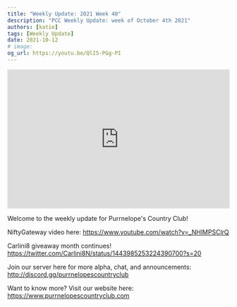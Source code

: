 ```yaml
---
title: "Weekly Update: 2021 Week 40"
description: "PCC Weekly Update: week of October 4th 2021"
authors: [katie]
tags: [Weekly Update]
date: 2021-10-12
# image:
og_url: https://youtu.be/QlI5-PGg-PI
---
```


<iframe width="100%" height="315" src="https://www.youtube.com/embed/QlI5-PGg-PI" title="YouTube video player" frameborder="0" allow="accelerometer; autoplay; clipboard-write; encrypted-media; gyroscope; picture-in-picture" allowfullscreen></iframe>

<!--truncate-->

Welcome to the weekly update for Purrnelope's Country Club!  

NiftyGateway video here: 
https://www.youtube.com/watch?v=_NHlMPSClrQ

Carlini8 giveaway month continues! 
https://twitter.com/Carlini8N/status/1443985253224390700?s=20

Join our server here for more alpha, chat, and announcements: 
 http://discord.gg/purrnelopescountryclub

Want to know more? 
Visit our website here: https://www.purrnelopescountryclub.com